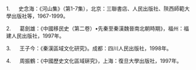            

1.      史念海：《河山集》（第1-7集），北京：三聯書店、人民出版社、陝西師範大學出版社等，1967-1999。

2.      葛劍雄：《中國移民史（第二卷）•先秦至秦漢魏晉南北朝時期》，福州：福建人民出版社，1997年。

3.      王子今：《秦漢區域文化研究》。成都：四川人民出版社，1998年。

4.      周振鶴：《中國歷史文化區域硏究》，上海：復旦大學出版社，1997年。